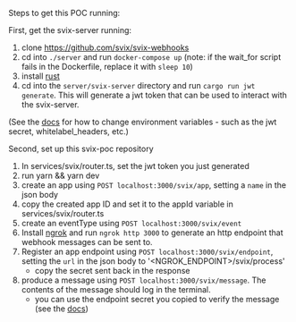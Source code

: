 Steps to get this POC running:

First, get the svix-server running:
1. clone https://github.com/svix/svix-webhooks
2. cd into `./server` and run `docker-compose up` (note: if the wait_for script fails in the Dockerfile, replace it with `sleep 10`)
3. install [rust](https://www.rust-lang.org/tools/install)
4. cd into the `server/svix-server` directory and run `cargo run jwt generate`.
  This will generate a jwt token that can be used to interact with the svix-server.

(See the [docs](https://github.com/svix/svix-webhooks) for how to change environment variables - such as the jwt secret, whitelabel_headers, etc.)

Second, set up this svix-poc repository
1. In services/svix/router.ts, set the jwt token you just generated
2. run yarn && yarn dev
3. create an app using `POST localhost:3000/svix/app`, setting a `name` in the json body
4. copy the created app ID and set it to the appId variable in services/svix/router.ts
5. create an eventType using `POST localhost:3000/svix/event`
6. Install [ngrok](https://ngrok.com/download) and run `ngrok http 3000` to generate an http endpoint that webhook messages can be sent to.
7. Register an app endpoint using `POST localhost:3000/svix/endpoint`, setting the `url` in the json body to '<NGROK_ENDPOINT>/svix/process'
    - copy the secret sent back in the response
8. produce a message using `POST localhost:3000/svix/message`. The contents of the message should log in the terminal.
   - you can use the endpoint secret you copied to verify the message (see the [docs](https://docs.svix.com/receiving/verifying-payloads/how))

